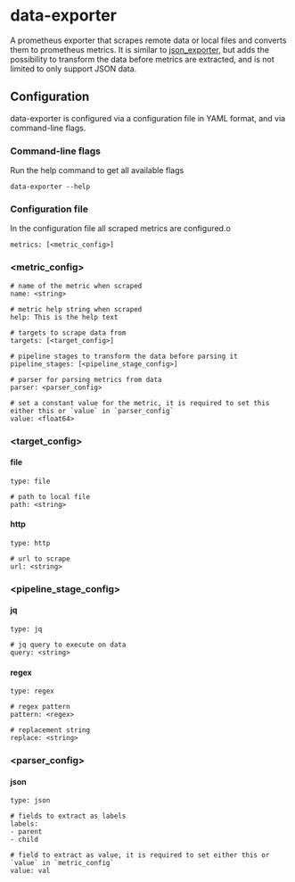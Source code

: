 # data-exporter
A prometheus exporter that scrapes remote data or local files and converts them to prometheus metrics. It is similar to [json_exporter](https://github.com/prometheus-community/json_exporter/), but adds the possibility to transform the data before metrics are extracted, and is not limited to only support JSON data. 

## Configuration
data-exporter is configured via a configuration file in YAML format, and via command-line flags.

### Command-line flags
Run the help command to get all available flags
```
data-exporter --help
```

### Configuration file
In the configuration file all scraped metrics are configured.o

```
metrics: [<metric_config>]
```

### <metric_config>
```
# name of the metric when scraped
name: <string>

# metric help string when scraped
help: This is the help text

# targets to scrape data from
targets: [<target_config>]

# pipeline stages to transform the data before parsing it
pipeline_stages: [<pipeline_stage_config>]

# parser for parsing metrics from data
parser: <parser_config>

# set a constant value for the metric, it is required to set this either this or `value` in `parser_config`
value: <float64>
```

### <target_config>
#### file
```
type: file

# path to local file
path: <string>
```
#### http
```
type: http

# url to scrape
url: <string>
```

### <pipeline_stage_config>
#### jq
```
type: jq

# jq query to execute on data
query: <string>
```

#### regex
```
type: regex

# regex pattern
pattern: <regex>

# replacement string
replace: <string>
```

### <parser_config>
#### json
```
type: json

# fields to extract as labels
labels:
- parent
- child

# field to extract as value, it is required to set either this or `value` in `metric_config`
value: val
```
